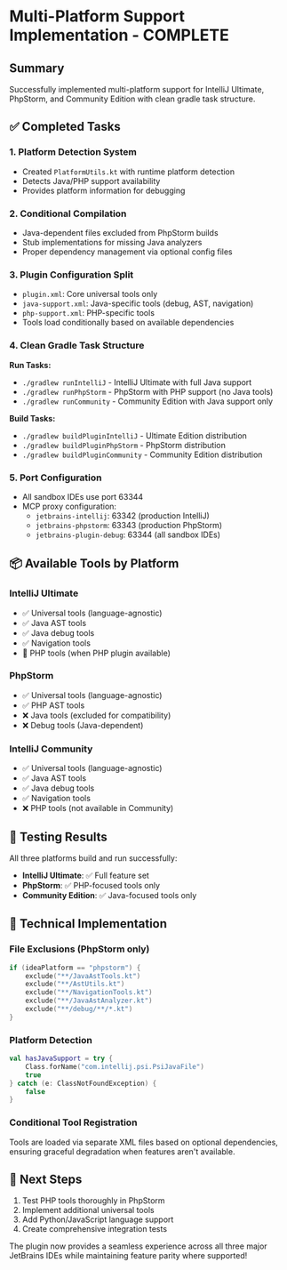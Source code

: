 # Multi-Platform Support Implementation - COMPLETE

## Summary

Successfully implemented multi-platform support for IntelliJ Ultimate, PhpStorm, and Community Edition with clean gradle task structure.

## ✅ Completed Tasks

### 1. **Platform Detection System**
- Created `PlatformUtils.kt` with runtime platform detection
- Detects Java/PHP support availability
- Provides platform information for debugging

### 2. **Conditional Compilation**
- Java-dependent files excluded from PhpStorm builds
- Stub implementations for missing Java analyzers
- Proper dependency management via optional config files

### 3. **Plugin Configuration Split**
- `plugin.xml`: Core universal tools only
- `java-support.xml`: Java-specific tools (debug, AST, navigation)
- `php-support.xml`: PHP-specific tools
- Tools load conditionally based on available dependencies

### 4. **Clean Gradle Task Structure**
**Run Tasks:**
- `./gradlew runIntelliJ` - IntelliJ Ultimate with full Java support
- `./gradlew runPhpStorm` - PhpStorm with PHP support (no Java tools)
- `./gradlew runCommunity` - Community Edition with Java support only

**Build Tasks:**
- `./gradlew buildPluginIntelliJ` - Ultimate Edition distribution
- `./gradlew buildPluginPhpStorm` - PhpStorm distribution
- `./gradlew buildPluginCommunity` - Community Edition distribution

### 5. **Port Configuration**
- All sandbox IDEs use port 63344
- MCP proxy configuration:
  - `jetbrains-intellij`: 63342 (production IntelliJ)
  - `jetbrains-phpstorm`: 63343 (production PhpStorm)
  - `jetbrains-plugin-debug`: 63344 (all sandbox IDEs)

## 📦 Available Tools by Platform

### IntelliJ Ultimate
- ✅ Universal tools (language-agnostic)
- ✅ Java AST tools
- ✅ Java debug tools
- ✅ Navigation tools
- 🚧 PHP tools (when PHP plugin available)

### PhpStorm
- ✅ Universal tools (language-agnostic)
- ✅ PHP AST tools
- ❌ Java tools (excluded for compatibility)
- ❌ Debug tools (Java-dependent)

### IntelliJ Community
- ✅ Universal tools (language-agnostic)
- ✅ Java AST tools
- ✅ Java debug tools
- ✅ Navigation tools
- ❌ PHP tools (not available in Community)

## 🧪 Testing Results

All three platforms build and run successfully:
- **IntelliJ Ultimate**: ✅ Full feature set
- **PhpStorm**: ✅ PHP-focused tools only
- **Community Edition**: ✅ Java-focused tools only

## 🔧 Technical Implementation

### File Exclusions (PhpStorm only)
```kotlin
if (ideaPlatform == "phpstorm") {
    exclude("**/JavaAstTools.kt")
    exclude("**/AstUtils.kt") 
    exclude("**/NavigationTools.kt")
    exclude("**/JavaAstAnalyzer.kt")
    exclude("**/debug/**/*.kt")
}
```

### Platform Detection
```kotlin
val hasJavaSupport = try {
    Class.forName("com.intellij.psi.PsiJavaFile")
    true
} catch (e: ClassNotFoundException) {
    false
}
```

### Conditional Tool Registration
Tools are loaded via separate XML files based on optional dependencies, ensuring graceful degradation when features aren't available.

## 🎯 Next Steps

1. Test PHP tools thoroughly in PhpStorm
2. Implement additional universal tools
3. Add Python/JavaScript language support
4. Create comprehensive integration tests

The plugin now provides a seamless experience across all three major JetBrains IDEs while maintaining feature parity where supported!